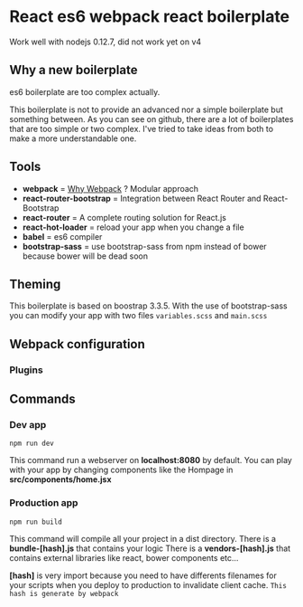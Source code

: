 # React es6 webpack react boilerplate

Work well with nodejs 0.12.7, did not work yet on v4

## Why a new boilerplate
es6 boilerplate are too complex actually.

This boilerplate is not to provide an advanced nor a simple boilerplate but something between.
As you can see on github, there are a lot of boilerplates that are too simple or two complex.
I've tried to take ideas from both to make a more understandable one.

## Tools

* **webpack** = [Why Webpack](https://webpack.github.io/docs/motivation.html) ? Modular approach
* **react-router-bootstrap** = Integration between React Router and React-Bootstrap
* **react-router** = A complete routing solution for React.js
* **react-hot-loader** = reload your app when you change a file
* **babel** = es6 compiler
* **bootstrap-sass** = use bootstrap-sass from npm instead of bower because bower will be dead soon

## Theming
This boilerplate is based on boostrap 3.3.5.
With the use of bootstrap-sass you can modify your app with two files `variables.scss` and `main.scss`

## Webpack configuration
### Plugins

## Commands
### Dev app
``npm run dev``

This command run a webserver on **localhost:8080** by default.
You can play with your app by changing components like the Hompage in **src/components/home.jsx**

### Production app
``npm run build``

This command will compile all your project in a dist directory.
There is a **bundle-[hash].js** that contains your logic
There is a **vendors-[hash].js** that contains external libraries like react, bower components etc...

**[hash]** is very import because you need to have differents filenames for your scripts when you deploy to production to invalidate client cache.
``This hash is generate by webpack``
